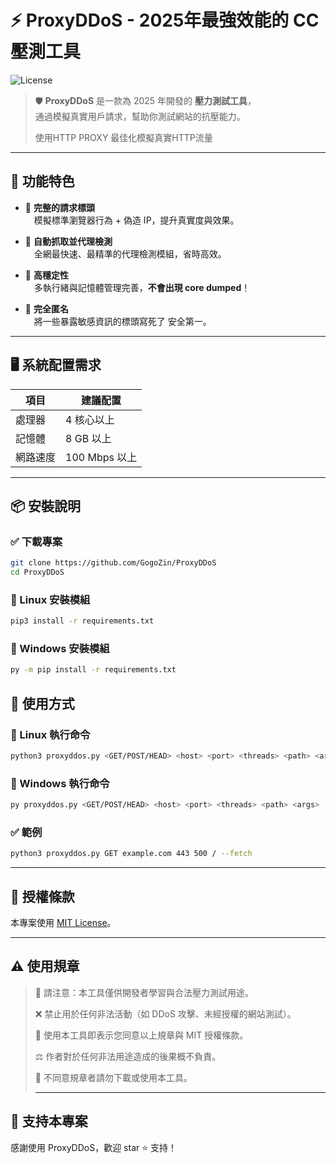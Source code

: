 # ⚡ ProxyDDoS - 2025年最強效能的 CC 壓測工具
![License](https://img.shields.io/badge/license-MIT-green)  
> 🛡️ **ProxyDDoS** 是一款為 2025 年開發的 **壓力測試工具**，  
> 通過模擬真實用戶請求，幫助你測試網站的抗壓能力。
>
> 使用HTTP PROXY 最佳化模擬真實HTTP流量 

---

## 🚀 功能特色

- 🔹 **完整的請求標頭**  
 模擬標準瀏覽器行為 + 偽造 IP，提升真實度與效果。

- 🔹 **自動抓取並代理檢測**  
 全網最快速、最精準的代理檢測模組，省時高效。

- 🔹 **高穩定性**  
 多執行緒與記憶體管理完善，**不會出現 core dumped**！

- 🔹 **完全匿名**  
 將一些暴露敏感資訊的標頭寫死了 安全第一。

---

## 🖥️ 系統配置需求

| 項目       | 建議配置        |
|------------|-----------------|
| 處理器     | 4 核心以上      |
| 記憶體     | 8 GB 以上        |
| 網路速度   | 100 Mbps 以上   |

---

## 📦 安裝說明

### ✅ 下載專案
```bash
git clone https://github.com/GogoZin/ProxyDDoS
cd ProxyDDoS
```

### 🐧 Linux 安裝模組
```bash
pip3 install -r requirements.txt
```

### 🧊 Windows 安裝模組
```bash
py -m pip install -r requirements.txt
```

## 🏃 使用方式

### 🐧 Linux 執行命令
```bash
python3 proxyddos.py <GET/POST/HEAD> <host> <port> <threads> <path> <args>
```

### 🧊 Windows 執行命令
```bash
py proxyddos.py <GET/POST/HEAD> <host> <port> <threads> <path> <args>
```

### ✅ 範例
```bash
python3 proxyddos.py GET example.com 443 500 / --fetch
```
---

## 📜 授權條款

本專案使用 [MIT License](LICENSE)。

---

## ⚠️ 使用規章

> 📌 請注意：本工具僅供開發者學習與合法壓力測試用途。 
>  
> ❌ 禁止用於任何非法活動（如 DDoS 攻擊、未經授權的網站測試）。
> 
> 📄 使用本工具即表示您同意以上規章與 MIT 授權條款。
> 
> ⚖️ 作者對於任何非法用途造成的後果概不負責。
> 
> 🙅 不同意規章者請勿下載或使用本工具。
>
> ---

## 🌟 支持本專案

感謝使用 ProxyDDoS，歡迎 star ⭐ 支持！
